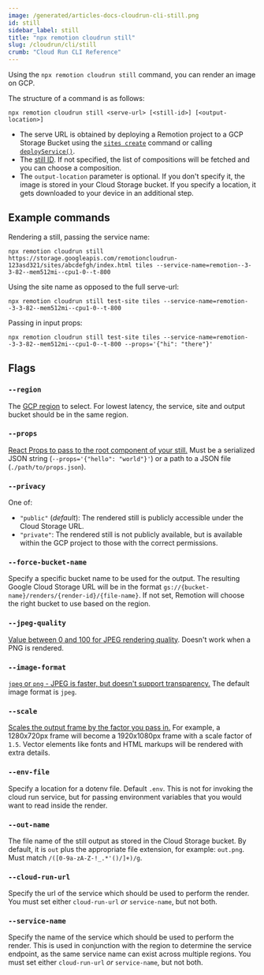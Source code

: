 ```yaml
---
image: /generated/articles-docs-cloudrun-cli-still.png
id: still
sidebar_label: still
title: "npx remotion cloudrun still"
slug: /cloudrun/cli/still
crumb: "Cloud Run CLI Reference"
---
```


Using the `npx remotion cloudrun still` command, you can render an image on GCP.

The structure of a command is as follows:

```
npx remotion cloudrun still <serve-url> [<still-id>] [<output-location>]
```

- The serve URL is obtained by deploying a Remotion project to a GCP Storage Bucket using the [`sites create`](/docs/cloudrun/cli/sites#create) command or calling [`deployService()`](/docs/cloudrun/deployservice).
- The [still ID](/docs/terminology#composition-id). If not specified, the list of compositions will be fetched and you can choose a composition.
- The `output-location` parameter is optional. If you don't specify it, the image is stored in your Cloud Storage bucket. If you specify a location, it gets downloaded to your device in an additional step.

## Example commands

Rendering a still, passing the service name:

```
npx remotion cloudrun still https://storage.googleapis.com/remotioncloudrun-123asd321/sites/abcdefgh/index.html tiles --service-name=remotion--3-3-82--mem512mi--cpu1-0--t-800
```

Using the site name as opposed to the full serve-url:

```
npx remotion cloudrun still test-site tiles --service-name=remotion--3-3-82--mem512mi--cpu1-0--t-800
```

Passing in input props:

```
npx remotion cloudrun still test-site tiles --service-name=remotion--3-3-82--mem512mi--cpu1-0--t-800 --props='{"hi": "there"}'
```

## Flags

### `--region`

The [GCP region](/docs/cloudrun/region-selection) to select. For lowest latency, the service, site and output bucket should be in the same region.

### `--props`

[React Props to pass to the root component of your still.](/docs/parameterized-rendering#passing-input-props-in-the-cli) Must be a serialized JSON string (`--props='{"hello": "world"}'`) or a path to a JSON file (`./path/to/props.json`).

### `--privacy`

One of:

- `"public"` (_default_): The rendered still is publicly accessible under the Cloud Storage URL.
- `"private"`: The rendered still is not publicly available, but is available within the GCP project to those with the correct permissions.

### `--force-bucket-name`

Specify a specific bucket name to be used for the output. The resulting Google Cloud Storage URL will be in the format `gs://{bucket-name}/renders/{render-id}/{file-name}`. If not set, Remotion will choose the right bucket to use based on the region.

### `--jpeg-quality`

[Value between 0 and 100 for JPEG rendering quality](/docs/config#setjpegquality). Doesn't work when a PNG is rendered.

### `--image-format`

[`jpeg` or `png` - JPEG is faster, but doesn't support transparency.](/docs/config#setStillImageFormat) The default image format is `jpeg`.

### `--scale`

[Scales the output frame by the factor you pass in.](/docs/scaling) For example, a 1280x720px frame will become a 1920x1080px frame with a scale factor of `1.5`. Vector elements like fonts and HTML markups will be rendered with extra details.

### `--env-file`

Specify a location for a dotenv file. Default `.env`. This is not for invoking the cloud run service, but for passing environment variables that you would want to read inside the render.

### `--out-name`

The file name of the still output as stored in the Cloud Storage bucket. By default, it is `out` plus the appropriate file extension, for example: `out.png`. Must match `/([0-9a-zA-Z-!_.*'()/]+)/g`.

### `--cloud-run-url`

Specify the url of the service which should be used to perform the render. You must set either `cloud-run-url` _or_ `service-name`, but not both.

### `--service-name`

Specify the name of the service which should be used to perform the render. This is used in conjunction with the region to determine the service endpoint, as the same service name can exist across multiple regions. You must set either `cloud-run-url` _or_ `service-name`, but not both.
